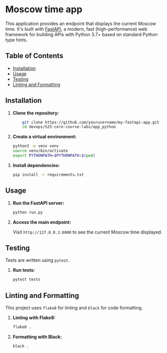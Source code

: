 # Moscow time app

This application provides an endpoint that displays the current Moscow time. It's built with [FastAPI](https://fastapi.tiangolo.com/), a modern, fast (high-performance) web framework for building APIs with Python 3.7+ based on standard Python type hints.

## Table of Contents

- [Installation](#installation)
- [Usage](#usage)
- [Testing](#testing)
- [Linting and Formatting](#linting-and-formatting)

## Installation

1. **Clone the repository:**

    ```bash
        git clone https://github.com/yourusername/my-fastapi-app.git
        cd devops/S25-core-course-labs/app_python
    ```

2. **Create a virtual environment:**

    ```bash
    python3 -m venv venv
    source venv/bin/activate
    export PYTHONPATH=$PYTHONPATH:$(pwd)
    ```

3. **Install dependencies:**

    ```bash
    pip install -r requirements.txt
    ```

## Usage

1. **Run the FastAPI server:**

    ```bash
    python run.py
    ```

2. **Access the main endpoint:**

    Visit `http://127.0.0.1:8000` to see the current Moscow time displayed.

## Testing

Tests are written using `pytest`.

1. **Run tests:**

    ```bash
    pytest tests
    ```

## Linting and Formatting

This project uses `flake8` for linting and `black` for code formatting.

1. **Linting with Flake8:**

    ```bash
    flake8 .
    ```

2. **Formatting with Black:**

    ```bash
    black .
    ```

